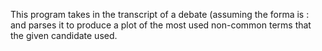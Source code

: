 This program takes in the transcript of a debate (assuming the forma is <name>: <statement> and parses it to produce a plot of the most used non-common terms that the given candidate used.
